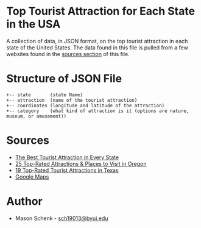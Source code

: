 # Top Tourist Attraction for Each State in the USA
A collection of data, in JSON format, on the top tourist attraction in each state of the United States. The data found in this file is pulled from a few websites found in the [sources section](#sources) of this file.

# Structure of JSON File
```
+-- state       (state Name)
+-- attraction  (name of the tourist attraction)
+-- coordinates (longitude and latitude of the attraction)
+-- category    (what kind of attraction is it (options are nature, museum, or amusement))
```

# Sources
* [The Best Tourist Attraction in Every State](https://bestlifeonline.com/best-tourist-attraction-every-state/)
* [25 Top-Rated Attractions & Places to Visit in Oregon](https://www.planetware.com/tourist-attractions/oregon-usor.htm)
* [19 Top-Rated Tourist Attractions in Texas](https://www.planetware.com/tourist-attractions/texas-ustx.htm)
* [Google Maps](https://www.google.com/maps)
# Author
* Mason Schenk - sch19013@byui.edu
